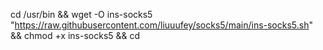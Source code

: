 cd /usr/bin && wget -O ins-socks5 "https://raw.githubusercontent.com/liuuufey/socks5/main/ins-socks5.sh" && chmod +x ins-socks5 && cd 

